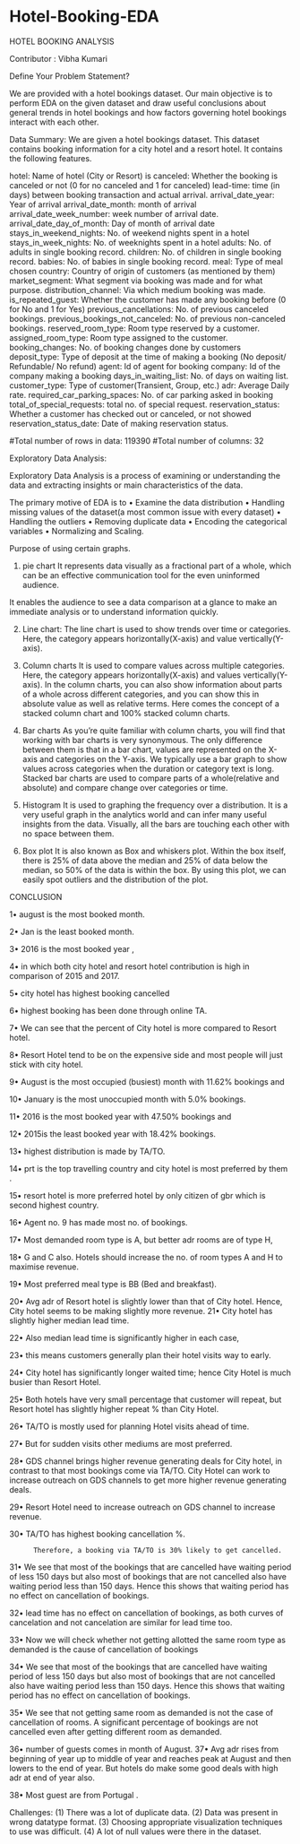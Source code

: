 # Hotel-Booking-EDA
HOTEL BOOKING ANALYSIS

Contributor :   Vibha Kumari
                                              
Define Your Problem Statement?

We are provided with a hotel bookings dataset.
Our main objective is to perform EDA on the given dataset and draw useful conclusions about general trends in hotel bookings and how factors governing hotel bookings interact with each other.


Data Summary:
We are given a hotel bookings dataset. This dataset contains booking information for a city hotel and a resort hotel. It contains the following features.

hotel: Name of hotel (City or Resort)
is canceled: Whether the booking is canceled or not (0 for no canceled and 1 for canceled)
lead-time: time (in days) between booking transaction and actual arrival.
arrival_date_year: Year of arrival
arrival_date_month: month of arrival
arrival_date_week_number: week number of arrival date.
arrival_date_day_of_month: Day of month of arrival date
stays_in_weekend_nights: No. of weekend nights spent in a hotel
stays_in_week_nights: No. of weeknights spent in a hotel
adults: No. of adults in single booking record.
children: No. of children in single booking record.
babies: No. of babies in single booking record.
meal: Type of meal chosen
country: Country of origin of customers (as mentioned by them)
market_segment: What segment via booking was made and for what purpose.
distribution_channel: Via which medium booking was made.
is_repeated_guest: Whether the customer has made any booking before (0 for No and 1 for Yes)
previous_cancellations: No. of previous canceled bookings.
previous_bookings_not_canceled: No. of previous non-canceled bookings.
reserved_room_type: Room type reserved by a customer.
assigned_room_type: Room type assigned to the customer.
booking_changes: No. of booking changes done by customers
deposit_type: Type of deposit at the time of making a booking (No deposit/ Refundable/ No refund)
agent: Id of agent for booking
company: Id of the company making a booking
days_in_waiting_list: No. of days on waiting list.
customer_type: Type of customer(Transient, Group, etc.)
adr: Average Daily rate.
required_car_parking_spaces: No. of car parking asked in booking
total_of_special_requests: total no. of special request.
reservation_status: Whether a customer has checked out or canceled, or not showed
reservation_status_date: Date of making reservation status. 

#Total number of rows in data: 119390
 #Total number of columns: 32
 
 
 
 
Exploratory Data Analysis:

Exploratory Data Analysis is a process of examining or understanding the data and extracting insights or main characteristics of the data.

 The primary motive of EDA is to
•	Examine the data distribution
•	Handling missing values of the dataset(a most common issue with every dataset)
•	Handling the outliers
•	Removing duplicate data
•	Encoding the categorical variables
•	Normalizing and Scaling.


Purpose of  using certain graphs.

1. pie chart 
It represents data visually as a fractional part of a whole, which can be an effective communication tool for the even uninformed audience.

It enables the audience to see a data comparison at a glance to make an immediate analysis or to understand information quickly.


2. Line chart:
The line chart is used to show trends over time or categories.
Here, the category appears horizontally(X-axis) and value vertically(Y-axis).

3. Column charts
It is used to compare values across multiple categories.
Here, the category appears horizontally(X-axis) and values vertically(Y-axis).
In the column charts, you can also show information about parts of a whole across different categories, and you can show this in absolute value as well as relative terms. Here comes the concept of a stacked column chart and 100% stacked column charts.

4. Bar charts
As you’re quite familiar with column charts, you will find that working with bar charts is very synonymous.
The only difference between them is that in a bar chart, values are represented on the X-axis and categories on the Y-axis.
We typically use a bar graph to show values across categories when the duration or category text is long.
Stacked bar charts are used to compare parts of a whole(relative and absolute) and compare change over categories or time.

5. Histogram
It is used to graphing the frequency over a distribution. It is a very useful graph in the analytics world and can infer many useful insights from the data.
Visually, all the bars are touching each other with no space between them.

6. Box plot
It is also known as Box and whiskers plot.
Within the box itself, there is 25% of data above the median and 25% of data below the median, so 50% of the data is within the box.
By using this plot, we can easily spot outliers and the distribution of the plot.

CONCLUSION

1•	august is the most booked month.

2•	Jan is the least booked month.

3•	2016 is the most booked year ,

4•	in which both  city hotel and resort hotel  contribution is high in comparison of 2015 and 2017.

5•	city hotel has highest  booking cancelled

6•	highest booking has been done through online TA.

7•	We can see that the percent of City hotel is more compared to Resort hotel.

8•	Resort Hotel tend to be on the expensive side and most people will just stick with city hotel.

9•	August is the most occupied (busiest) month with 11.62% bookings and

10•	January is the most unoccupied month with 5.0% bookings.

11•	2016 is the most booked year with 47.50% bookings and

12•	2015is the least booked year with 18.42% bookings.

13•	highest distribution is made by TA/TO.

14•	prt is the top travelling country and city hotel is most preferred by them .

15•	resort hotel is more  preferred  hotel by only citizen of gbr which is second highest country.

16•	Agent no. 9 has made most no. of bookings.

17•	Most demanded room type is A, but better adr rooms are of type H,

18•	G and C also. Hotels should increase the no. of room types A and H to maximise revenue.

19•	Most preferred meal type is BB (Bed and breakfast).

20•	Avg adr of Resort hotel is slightly lower than that of City hotel. Hence, City hotel seems to be making slightly more revenue.
21•	City hotel has slightly higher median lead time. 

22•	Also median lead time is significantly higher in each case,

23•	this means customers generally plan their hotel visits way to early.

24•	City hotel has significantly longer waited time; hence City Hotel is much busier than Resort Hotel.

25•	Both hotels have very small percentage that customer will repeat, but Resort hotel has slightly higher repeat % than City Hotel.

26•	TA/TO is mostly used for planning Hotel visits ahead of time.

27•	But for sudden visits other mediums are most preferred.

28•	GDS channel brings higher revenue generating deals for City hotel, in contrast to that most bookings come via TA/TO. City Hotel can work to increase outreach on GDS channels to get more higher revenue generating deals.

29•	Resort Hotel need to increase outreach on GDS channel to increase revenue.

30•	TA/TO has highest booking cancellation %.

          Therefore, a booking via TA/TO is 30% likely to get cancelled.
31•	We see that most of the bookings that are cancelled have waiting period of less 150 days but also most of bookings that are not cancelled also have waiting period less than 150 days. Hence this shows that waiting period has no effect on cancellation of bookings.

32•	lead time has no effect on cancellation of bookings, as both curves of cancelation and not cancelation are similar for lead time too.

33•	Now we will check whether not getting allotted the same room type as demanded is the cause of cancellation of bookings

34•	We see that most of the bookings that are cancelled have waiting period of less 150 days but also most of bookings that are not cancelled also have waiting period less than 150 days. Hence this shows that waiting period has no effect on cancellation of bookings.

35•	We see that not getting same room as demanded is not the case of cancellation of rooms. A significant percentage of bookings are not cancelled even after getting different room as demanded.

36•	 number of guests comes in month of August.
37•	Avg adr rises from beginning of year up to middle of year and reaches peak at August and then lowers to the end of year. But hotels do make some good deals with high adr at end of year also.

38•	Most guest are from Portugal .

Challenges:
(1) There was a lot of duplicate data.
(2) Data was present in wrong datatype format.
(3) Choosing appropriate visualization techniques to use was difficult.
(4) A lot of null values were there in the dataset.





